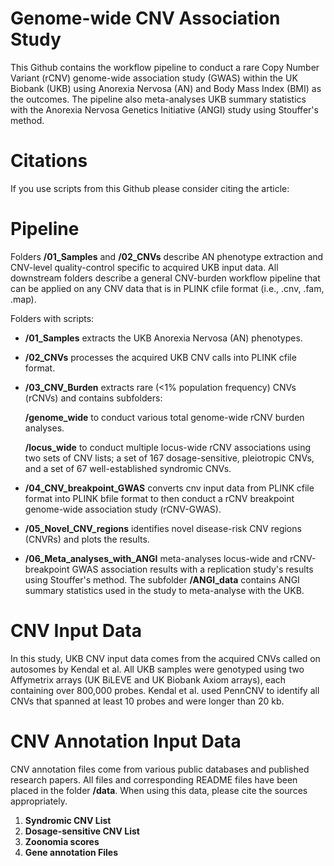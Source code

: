 ﻿# Genome-wide CNV Association Study

 This Github contains the workflow pipeline to conduct a rare Copy Number Variant (rCNV) genome-wide association study (GWAS) within the UK Biobank (UKB) using Anorexia Nervosa (AN) and Body Mass Index (BMI) as the outcomes. The pipeline also meta-analyses UKB summary statistics with the Anorexia Nervosa Genetics Initiative (ANGI) study using Stouffer's method. 

 # Citations

 If you use scripts from this Github please consider citing the article: 

 # Pipeline

 Folders **/01_Samples** and **/02_CNVs** describe AN phenotype extraction and CNV-level quality-control specific to acquired UKB input data. All downstream folders describe a general CNV-burden workflow pipeline that can be applied on any CNV data that is in PLINK cfile format (i.e., .cnv, .fam, .map).

 Folders with scripts:

-  **/01_Samples** extracts the UKB Anorexia Nervosa (AN) phenotypes.

- **/02_CNVs** processes the acquired UKB CNV calls into PLINK cfile format.

- **/03_CNV_Burden** extracts rare (<1% population frequency) CNVs (rCNVs) and contains subfolders:

     **/genome_wide** to conduct various total genome-wide rCNV burden analyses.
   
     **/locus_wide** to conduct multiple locus-wide rCNV associations using two sets of CNV lists; a set of 167 dosage-sensitive, pleiotropic CNVs, and a set of 67 well-established syndromic CNVs.

- **/04_CNV_breakpoint_GWAS** converts cnv input data from PLINK cfile format into PLINK bfile format to then conduct a rCNV breakpoint genome-wide association study (rCNV-GWAS).

- **/05_Novel_CNV_regions** identifies novel disease-risk CNV regions (CNVRs) and plots the results.

- **/06_Meta_analyses_with_ANGI** meta-analyses locus-wide and rCNV-breakpoint GWAS association results with a replication study's results using Stouffer's method. The subfolder **/ANGI_data** contains ANGI summary statistics used in the study to meta-analyse with the UKB.

 # CNV Input Data

 In this study, UKB CNV input data comes from the acquired CNVs called on autosomes by Kendal et al.  All UKB samples were genotyped using two Affymetrix arrays (UK BiLEVE and UK Biobank Axiom arrays), each containing over 800,000 probes. Kendal et al. used PennCNV to identify all CNVs that spanned at least 10 probes and were longer than 20 kb. 

# CNV Annotation Input Data

CNV annotation files come from various public databases and published research papers. All files and corresponding README files have been placed in the folder **/data**. When using this data, please cite the sources appropriately. 

1. **Syndromic CNV List**
2. **Dosage-sensitive CNV List**
3. **Zoonomia scores**
4. **Gene annotation Files**


 

 

